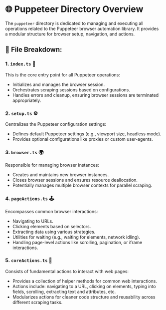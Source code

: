 # 🌐 Puppeteer Directory Overview

The `puppeteer` directory is dedicated to managing and executing all operations related to the Puppeteer browser automation library. It provides a modular structure for browser setup, navigation, and actions.

## 📁 File Breakdown:

### 1. `index.ts` 🚀
This is the core entry point for all Puppeteer operations:
- Initializes and manages the browser session.
- Orchestrates scraping sessions based on configurations.
- Handles errors and cleanup, ensuring browser sessions are terminated appropriately.

### 2. `setup.ts` ⚙️
Centralizes the Puppeteer configuration settings:
- Defines default Puppeteer settings (e.g., viewport size, headless mode).
- Provides optional configurations like proxies or custom user-agents.

### 3. `browser.ts` 🌍
Responsible for managing browser instances:
- Creates and maintains new browser instances.
- Closes browser sessions and ensures resource deallocation.
- Potentially manages multiple browser contexts for parallel scraping.

### 4. `pageActions.ts` 🕹
Encompasses common browser interactions:
- Navigating to URLs.
- Clicking elements based on selectors.
- Extracting data using various strategies.
- Utilities for waiting (e.g., waiting for elements, network idling).
- Handling page-level actions like scrolling, pagination, or iframe interactions.

### 5. `coreActions.ts` 🔨
Consists of fundamental actions to interact with web pages:
- Provides a collection of helper methods for common web interactions.
- Actions include: navigating to a URL, clicking on elements, typing into fields, scrolling, extracting text and attributes, etc.
- Modularizes actions for cleaner code structure and reusability across different scraping tasks.
